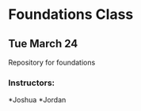 # Foundations Class
## Tue March 24

Repository for foundations 
### Instructors:
 *Joshua
 *Jordan
